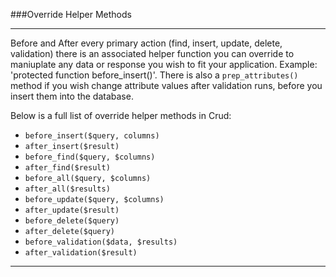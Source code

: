 ###Override Helper Methods

----------

Before and After every primary action (find, insert, update, delete, validation) there is an associated helper function you can override to maniuplate any data or response you wish to fit your application. Example: 'protected function before_insert()'. There is also a `prep_attributes()` method if you wish change attribute values after validation runs, before you insert them into the database.

Below is a full list of override helper methods in Crud:

 - `before_insert($query, columns)`
 - `after_insert($result)`
 - `before_find($query, $columns)`
 - `after_find($result)`
 - `before_all($query, $columns)`
 - `after_all($results)`
 - `before_update($query, $columns)`
 - `after_update($result)`
 - `before_delete($query)`
 - `after_delete($query)`
 - `before_validation($data, $results)`
 - `after_validation($result)`

----------
